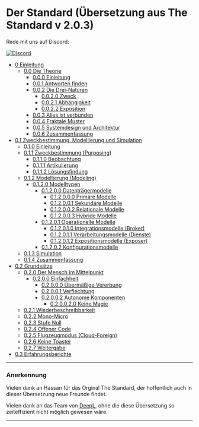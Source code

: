 # Der Standard (Übersetzung aus The Standard v 2.0.3)

Rede mit uns auf Discord:

[![Discord](https://discord.com/api/guilds/934130100008538142/widget.png?style=banner2)](https://discord.gg/vdPZ7hS52X)

- [0 Einleitung](https://github.com/hassanhabib/The-Standard-German/blob/main/0.%20Einleitung/0.%20Einleitung.md)
  - [0.0 Die Theorie](https://github.com/hassanhabib/The-Standard-German/blob/main/0.%20Einleitung/0.0%20Die%20Theorie.md)
    - [0.0.0 Einleitung](https://github.com/hassanhabib/The-Standard-German/blob/main/0.%20Einleitung/0.0%20Die%20Theorie.md#000-einleitung)
    - [0.0.1 Antworten finden](https://github.com/hassanhabib/The-Standard-German/blob/main/0.%20Einleitung/0.0%20Die%20Theorie.md#001-antworten-finden)
    - [0.0.2 Die Drei-Naturen](https://github.com/hassanhabib/The-Standard-German/blob/main/0.%20Einleitung/0.0%20Die%20Theorie.md#002-die-drei-naturen)
      - [0.0.2.0 Zweck](https://github.com/hassanhabib/The-Standard-German/blob/main/0.%20Einleitung/0.0%20Die%20Theorie.md#0020-zweck-purpose)
      - [0.0.2.1 Abhängigkeit](https://github.com/hassanhabib/The-Standard-German/blob/main/0.%20Einleitung/0.0%20Die%20Theorie.md#0021-abh%C3%A4ngigkeit-dependency)
      - [0.0.2.2 Exposition](https://github.com/hassanhabib/The-Standard-German/blob/main/0.%20Einleitung/0.0%20Die%20Theorie.md#0022-exposition-exposure)
    - [0.0.3 Alles ist verbunden](https://github.com/hassanhabib/The-Standard-German/blob/main/0.%20Einleitung/0.0%20Die%20Theorie.md#003-alles-ist-verbunden)
    - [0.0.4 Fraktale Muster](https://github.com/hassanhabib/The-Standard-German/blob/main/0.%20Einleitung/0.0%20Die%20Theorie.md#004-fraktale-muster)
    - [0.0.5 Systemdesign und Architektur](https://github.com/hassanhabib/The-Standard-German/blob/main/0.%20Einleitung/0.0%20Die%20Theorie.md#005-systemdesign-und-architektur)
    - [0.0.6 Zusammenfassung](https://github.com/hassanhabib/The-Standard-German/blob/main/0.%20Einleitung/0.0%20Die%20Theorie.md#006-zusammenfassung)
- [0.1 Zweckbestimmung, Modellierung und Simulation](https://github.com/hassanhabib/The-Standard-German/blob/main/0.%20Einleitung/0.1%20Zweckbestimmung%2C%20Modellierung%20und%20Simulation.md)
    - [0.1.0 Einleitung](https://github.com/hassanhabib/The-Standard-German/blob/main/0.%20Einleitung/0.1%20Zweckbestimmung%2C%20Modellierung%20und%20Simulation.md#010-einleitung)
    - [0.1.1 Zweckbestimmung (Purposing)](https://github.com/hassanhabib/The-Standard-German/blob/main/0.%20Einleitung/0.1%20Zweckbestimmung%2C%20Modellierung%20und%20Simulation.md#011-zweckbestimmung-purposing)
      - [0.1.1.0 Beobachtung](https://github.com/hassanhabib/The-Standard-German/blob/main/0.%20Einleitung/0.1%20Zweckbestimmung%2C%20Modellierung%20und%20Simulation.md#0110-beobachtung)
      - [0.1.1.1 Artikulierung](https://github.com/hassanhabib/The-Standard-German/blob/main/0.%20Einleitung/0.1%20Zweckbestimmung%2C%20Modellierung%20und%20Simulation.md#0111-artikulierung)
      - [0.1.1.2 Lösungsfindung](https://github.com/hassanhabib/The-Standard-German/blob/main/0.%20Einleitung/0.1%20Zweckbestimmung%2C%20Modellierung%20und%20Simulation.md#0112-l%C3%B6sungsfindung)
    - [0.1.2 Modellierung (Modeling)](https://github.com/hassanhabib/The-Standard-German/blob/main/0.%20Einleitung/0.1%20Zweckbestimmung%2C%20Modellierung%20und%20Simulation.md#012-modellierung-modeling)
      - [0.1.2.0 Modelltypen](https://github.com/hassanhabib/The-Standard-German/blob/main/0.%20Einleitung/0.1%20Zweckbestimmung%2C%20Modellierung%20und%20Simulation.md#0120-modelltypen)
        - [0.1.2.0.0 Datenträgermodelle](https://github.com/hassanhabib/The-Standard-German/blob/main/0.%20Einleitung/0.1%20Zweckbestimmung%2C%20Modellierung%20und%20Simulation.md#01200-datentr%C3%A4germodelle)
          - [0.1.2.0.0.0 Primäre Modelle](https://github.com/hassanhabib/The-Standard-German/blob/main/0.%20Einleitung/0.1%20Zweckbestimmung%2C%20Modellierung%20und%20Simulation.md#012000-prim%C3%A4re-modelle)
          - [0.1.2.0.0.1 Sekundäre Modelle](https://github.com/hassanhabib/The-Standard-German/blob/main/0.%20Einleitung/0.1%20Zweckbestimmung%2C%20Modellierung%20und%20Simulation.md#012001-sekund%C3%A4re-modelle)
          - [0.1.2.0.0.2 Relationale Modelle](https://github.com/hassanhabib/The-Standard-German/blob/main/0.%20Einleitung/0.1%20Zweckbestimmung%2C%20Modellierung%20und%20Simulation.md#012002-relationale-modelle)
          - [0.1.2.0.0.3 Hybride Modelle](https://github.com/hassanhabib/The-Standard-German/blob/main/0.%20Einleitung/0.1%20Zweckbestimmung%2C%20Modellierung%20und%20Simulation.md#012003-hybride-modelle)
        - [0.1.2.0.1 Operationelle Modelle](https://github.com/hassanhabib/The-Standard-German/blob/main/0.%20Einleitung/0.1%20Zweckbestimmung%2C%20Modellierung%20und%20Simulation.md#01201-operationelle-modelle)
          - [0.1.2.0.1.0 Integrationsmodelle (Broker)](https://github.com/hassanhabib/The-Standard-German/blob/main/0.%20Einleitung/0.1%20Zweckbestimmung%2C%20Modellierung%20und%20Simulation.md#012010-integrationsmodelle-broker)
          - [0.1.2.0.1.1 Verarbeitungsmodelle (Dienste)](https://github.com/hassanhabib/The-Standard-German/blob/main/0.%20Einleitung/0.1%20Zweckbestimmung%2C%20Modellierung%20und%20Simulation.md#012011-verarbeitungsmodelle-dienste)
          - [0.1.2.0.1.2 Expositionsmodelle (Exposer)](https://github.com/hassanhabib/The-Standard-German/blob/main/0.%20Einleitung/0.1%20Zweckbestimmung%2C%20Modellierung%20und%20Simulation.md#012012-expositionsmodelle-exposer)
        - [0.1.2.0.2 Konfigurationsmodelle](https://github.com/hassanhabib/The-Standard-German/blob/main/0.%20Einleitung/0.1%20Zweckbestimmung%2C%20Modellierung%20und%20Simulation.md#01202-konfigurationsmodelle)
    - [0.1.3 Simulation](https://github.com/hassanhabib/The-Standard-German/blob/main/0.%20Einleitung/0.1%20Zweckbestimmung%2C%20Modellierung%20und%20Simulation.md#013-simulation)
    - [0.1.4 Zusammenfassung](https://github.com/hassanhabib/The-Standard-German/blob/main/0.%20Einleitung/0.1%20Zweckbestimmung%2C%20Modellierung%20und%20Simulation.md#014-zusammenfassung)
 - [0.2 Grundsätze](https://github.com/hassanhabib/The-Standard-German/blob/main/0.%20Einleitung/0.2%20Grunds%C3%A4tze.md#02-grunds%C3%A4tze)
   - [0.2.0 Der Mensch im Mittelpunkt](https://github.com/hassanhabib/The-Standard-German/blob/main/0.%20Einleitung/0.2%20Grunds%C3%A4tze.md#020-der-mensch-im-mittelpunkt)
     - [0.2.0.0 Einfachheit](https://github.com/hassanhabib/The-Standard-German/blob/main/0.%20Einleitung/0.2%20Grunds%C3%A4tze.md#0200-einfachheit)
       - [0.2.0.0.0 Übermäßige Vererbung](https://github.com/hassanhabib/The-Standard-German/blob/main/0.%20Einleitung/0.2%20Grunds%C3%A4tze.md#02000-%C3%BCberm%C3%A4%C3%9Fige-vererbung)
       - [0.2.0.0.1 Verflechtung](https://github.com/hassanhabib/The-Standard-German/blob/main/0.%20Einleitung/0.2%20Grunds%C3%A4tze.md#02001-verflechtung)
       - [0.2.0.0.2 Autonome Komponenten](https://github.com/hassanhabib/The-Standard-German/blob/main/0.%20Einleitung/0.2%20Grunds%C3%A4tze.md#02002-autonome-komponenten)
         - [0.2.0.0.2.0 Keine Magie](https://github.com/hassanhabib/The-Standard-German/blob/main/0.%20Einleitung/0.2%20Grunds%C3%A4tze.md#020020-keine-magie)
   - [0.2.1 Wiederbeschreibbarkeit](https://github.com/hassanhabib/The-Standard-German/blob/main/0.%20Einleitung/0.2%20Grunds%C3%A4tze.md#021-wiederbeschreibbarkeit)
   - [0.2.2 Mono-Micro](https://github.com/hassanhabib/The-Standard-German/blob/main/0.%20Einleitung/0.2%20Grunds%C3%A4tze.md#022-mono-micro)
   - [0.2.3 Stufe Null](https://github.com/hassanhabib/The-Standard-German/blob/main/0.%20Einleitung/0.2%20Grunds%C3%A4tze.md#023-stufe-null)
   - [0.2.4 Offener Code](https://github.com/hassanhabib/The-Standard-German/blob/main/0.%20Einleitung/0.2%20Grunds%C3%A4tze.md#024-offener-code)
   - [0.2.5 Flugzeugmodus (Cloud-Foreign)](https://github.com/hassanhabib/The-Standard-German/blob/main/0.%20Einleitung/0.2%20Grunds%C3%A4tze.md#025-flugzeugmodus-cloud-foreign)
   - [0.2.6 Keine Toaster](https://github.com/hassanhabib/The-Standard-German/blob/main/0.%20Einleitung/0.2%20Grunds%C3%A4tze.md#026-keine-toaster)
   - [0.2.7 Weitergabe](https://github.com/hassanhabib/The-Standard-German/blob/main/0.%20Einleitung/0.2%20Grunds%C3%A4tze.md#027-weitergabe)
 - [0.3 Erfahrungsberichte](https://github.com/hassanhabib/The-Standard-German/blob/main/0.%20Einleitung/0.3%20Testimonials.md)

---

<h3>Anerkennung</h3>

Vielen dank an Hassan für das Orginal The Standard, der hoffentlich auch in dieser Übersetzung neue Freunde findet.

Vielen dank an das Team von [DeepL](https://www.deepl.com/), ohne die diese Übersetzung so zeiteffizient nicht möglich gewesen wäre.

---
